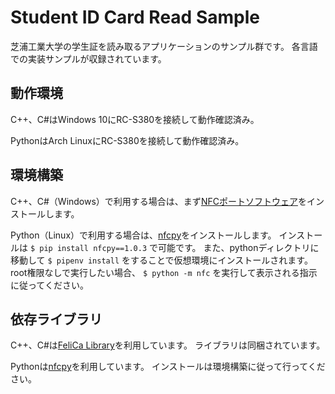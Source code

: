 # Student ID Card Read Sample

芝浦工業大学の学生証を読み取るアプリケーションのサンプル群です。
各言語での実装サンプルが収録されています。

## 動作環境
C++、C#はWindows 10にRC-S380を接続して動作確認済み。

PythonはArch LinuxにRC-S380を接続して動作確認済み。

## 環境構築
C++、C#（Windows）で利用する場合は、まず[NFCポートソフトウェア](https://www.sony.co.jp/Products/felica/consumer/download/felicaportsoftware.html)をインストールします。

Python（Linux）で利用する場合は、[nfcpy](https://nfcpy.readthedocs.io/en/latest/topics/get-started.html)をインストールします。
インストールは `$ pip install nfcpy==1.0.3` で可能です。
また、pythonディレクトリに移動して `$ pipenv install` をすることで仮想環境にインストールされます。
root権限なしで実行したい場合、 `$ python -m nfc` を実行して表示される指示に従ってください。

## 依存ライブラリ
C++、C#は[FeliCa Library](https://ja.osdn.net/projects/felicalib/)を利用しています。
ライブラリは同梱されています。

Pythonは[nfcpy](https://nfcpy.readthedocs.io/en/latest/topics/get-started.html)を利用しています。
インストールは環境構築に従って行ってください。
